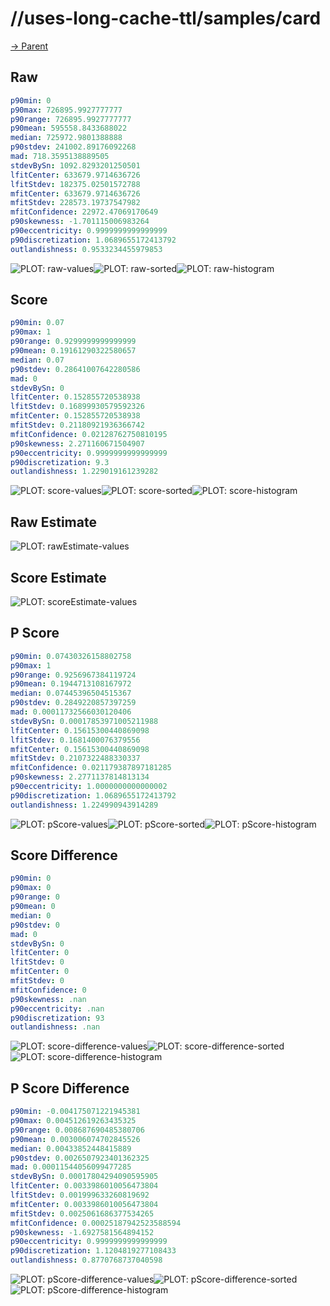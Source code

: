 
# //uses-long-cache-ttl/samples/card

[→ Parent](../..)


## Raw


```yaml
p90min: 0
p90max: 726895.9927777777
p90range: 726895.9927777777
p90mean: 595558.8433688022
median: 725972.9801388888
p90stdev: 241002.89176092268
mad: 718.3595138889505
stdevBySn: 1092.8293201250501
lfitCenter: 633679.9714636726
lfitStdev: 182375.02501572788
mfitCenter: 633679.9714636726
mfitStdev: 228573.19737547982
mfitConfidence: 22972.47069170649
p90skewness: -1.701115006983264
p90eccentricity: 0.9999999999999999
p90discretization: 1.0689655172413792
outlandishness: 0.9533234455979853

```

![PLOT: raw-values](./raw/values.svg)![PLOT: raw-sorted](./raw/sorted.svg)![PLOT: raw-histogram](./raw/histogram.svg)
## Score


```yaml
p90min: 0.07
p90max: 1
p90range: 0.9299999999999999
p90mean: 0.19161290322580657
median: 0.07
p90stdev: 0.28641007642280586
mad: 0
stdevBySn: 0
lfitCenter: 0.152855720538938
lfitStdev: 0.16899930579592326
mfitCenter: 0.152855720538938
mfitStdev: 0.21180921936366742
mfitConfidence: 0.02128762750810195
p90skewness: 2.271160671504907
p90eccentricity: 0.9999999999999999
p90discretization: 9.3
outlandishness: 1.229019161239282

```

![PLOT: score-values](./score/values.svg)![PLOT: score-sorted](./score/sorted.svg)![PLOT: score-histogram](./score/histogram.svg)
## Raw Estimate

![PLOT: rawEstimate-values](./rawEstimate/values.svg)
## Score Estimate

![PLOT: scoreEstimate-values](./scoreEstimate/values.svg)
## P Score


```yaml
p90min: 0.07430326158802758
p90max: 1
p90range: 0.9256967384119724
p90mean: 0.1944713108167972
median: 0.07445396504515367
p90stdev: 0.2849220857397259
mad: 0.00011732566030120406
stdevBySn: 0.00017853971005211988
lfitCenter: 0.15615300440869098
lfitStdev: 0.1681400076379556
mfitCenter: 0.15615300440869098
mfitStdev: 0.2107322488330337
mfitConfidence: 0.021179387897181285
p90skewness: 2.2771137814813134
p90eccentricity: 1.0000000000000002
p90discretization: 1.0689655172413792
outlandishness: 1.224990943914289

```

![PLOT: pScore-values](./pScore/values.svg)![PLOT: pScore-sorted](./pScore/sorted.svg)![PLOT: pScore-histogram](./pScore/histogram.svg)
## Score Difference


```yaml
p90min: 0
p90max: 0
p90range: 0
p90mean: 0
median: 0
p90stdev: 0
mad: 0
stdevBySn: 0
lfitCenter: 0
lfitStdev: 0
mfitCenter: 0
mfitStdev: 0
mfitConfidence: 0
p90skewness: .nan
p90eccentricity: .nan
p90discretization: 93
outlandishness: .nan

```

![PLOT: score-difference-values](./score-difference/values.svg)![PLOT: score-difference-sorted](./score-difference/sorted.svg)![PLOT: score-difference-histogram](./score-difference/histogram.svg)
## P Score Difference


```yaml
p90min: -0.004175071221945381
p90max: 0.004512619263435325
p90range: 0.008687690485380706
p90mean: 0.003006074702845526
median: 0.00433852448415889
p90stdev: 0.0026507923401362325
mad: 0.00011544056099477285
stdevBySn: 0.00017804294090595905
lfitCenter: 0.0033986010056473804
lfitStdev: 0.001999633260819692
mfitCenter: 0.0033986010056473804
mfitStdev: 0.0025061686377534265
mfitConfidence: 0.00025187942523588594
p90skewness: -1.6927581564894152
p90eccentricity: 0.9999999999999999
p90discretization: 1.1204819277108433
outlandishness: 0.8770768737040598

```

![PLOT: pScore-difference-values](./pScore-difference/values.svg)![PLOT: pScore-difference-sorted](./pScore-difference/sorted.svg)![PLOT: pScore-difference-histogram](./pScore-difference/histogram.svg)